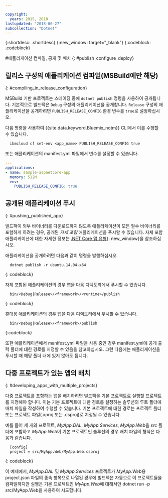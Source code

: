 ```yaml
---

copyright:
  years: 2015, 2018
lastupdated: "2018-06-27"
subcollection: "Dotnet"
---
```


{:shortdesc: .shortdesc}
{:new_window: target="_blank"}
{:codeblock: .codeblock}


#애플리케이션 컴파일, 공개 및 배치
{: #publish_configure_deploy}

## 릴리스 구성의 애플리케이션 컴파일(MSBuild에만 해당)
{: #compiling_in_release_configuration}

MSBuild 기반 프로젝트는 스테이징 중에 `dotnet publish` 명령을 사용하여 공개됩니다.  기본적으로 빌드팩은 `Debug` 구성의 애플리케이션을 공개합니다.
`Release` 구성의 애플리케이션을 공개하려면 `PUBLISH_RELEASE_CONFIG` 환경 변수를 `true`로 설정하십시오.

다음 명령을 사용하여 {{site.data.keyword.Bluemix_notm}} CLI에서 이를 수행할 수 있습니다.

```shell
  ibmcloud cf set-env <app_name> PUBLISH_RELEASE_CONFIG true
```

또는 애플리케이션의 manifest.yml 파일에서 변수를 설정할 수 있습니다.

```yml
---
applications:
- name: sample-aspnetcore-app
  memory: 512M
  env:
    PUBLISH_RELEASE_CONFIG: true
```

## 공개된 애플리케이션 푸시
{: #pushing_published_app}

빌드팩이 외부 바이너리를 다운로드하지 않도록 애플리케이션이 모든 필수 바이너리를 포함하게 하려는 경우,
공개된 *자체 포함* 애플리케이션을 푸시할 수 있습니다.  자체 포함 애플리케이션에 대한 자세한 정보는
[.NET Core 앱 유형](https://docs.microsoft.com/en-us/dotnet/articles/core/app-types){: new_window}을 참조하십시오.

애플리케이션을 공개하려면 다음과 같이 명령을 발행하십시오.
```
  dotnet publish -r ubuntu.14.04-x64
```
{: codeblock}

자체 포함된 애플리케이션의 경우 앱을 다음 디렉토리에서 푸시할 수 있습니다.
```
  bin/<Debug|Release>/<framework>/<runtime>/publish
```
{: codeblock}


휴대용 애플리케이션의 경우 앱을 다음 디렉토리에서 푸시할 수 있습니다.
```
  bin/<Debug|Release>/<framework>/publish
```
{:codeblock}


또한 애플리케이션에서 manifest.yml 파일을 사용 중인 경우 manifest.yml에 공개 출력 폴더에 대한 경로를 지정할 수 있음을 참고하십시오.  그런 다음에는 애플리케이션을 푸시할 때 해당 폴더 내에 있지 않아도 됩니다.

## 다중 프로젝트가 있는 앱의 배치
{: #developing_apps_with_multiple_projects}

다중 프로젝트를 포함하는 앱을 배치하려면 빌드팩을 기본 프로젝트로 실행할 프로젝트를 지정해야 합니다. 이는 기본 프로젝트에 대한 경로를 설정하는 솔루션의 루트 폴더에 배치 파일을 작성하여 수행할 수 있습니다. 기본 프로젝트에 대한 경로는 프로젝트 폴더 또는 프로젝트 파일(.xproj 또는 .csproj)로 지정될 수 있습니다.

예를 들어 세 개의 프로젝트, *MyApp.DAL*, *MyApp.Services*, *MyApp.Web*을 *src* 폴더에 포함하고 *MyApp.Web*이 기본 프로젝트인 솔루션의 경우 배치 파일의 형식은 다음과 같습니다.
```
  [config]
  project = src/MyApp.Web/MyApp.Web.csproj
```
{: codeblock}

이 예제에서, *MyApp.DAL* 및 *MyApp.Services* 프로젝트가 *MyApp.Web*용 project.json 파일의 종속 항목으로 나열된 경우에 빌드팩은 자동으로 이 프로젝트들을 컴파일하지만 실행은 기본 프로젝트인 *MyApp.Web*에 대해서만 dotnet run -p src/MyApp.Web을 사용하여 시도합니다.
